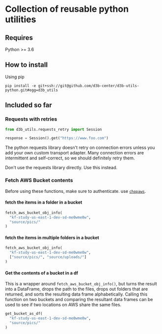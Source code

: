# Collection of reusable python utilities

## Requires

Python >= 3.6

## How to install

Using pip

`pip install -e git+ssh://git@github.com/d3b-center/d3b-utils-python.git#egg=d3b_utils`

## Included so far

### Requests with retries

```Python
from d3b_utils.requests_retry import Session

response = Session().get("https://www.foo.com")
```

The python requests library doesn't retry on connection errors unless you add
your own custom transport adapter. Many connection errors are intermittent and
self-correct, so we should definitely retry them.

Don't use the requests library directly. Use this instead.

### Fetch AWS Bucket contents

Before using these functions, make sure to authenticate. use [`chopaws`](https://github.research.chop.edu/devops/aws-auth-cli).

#### fetch the items in a folder in a bucket

```python
fetch_aws_bucket_obj_info(
  "kf-study-us-east-1-dev-sd-me0wme0w",
  "source/pics/"
)
```

#### fetch the items in multiple folders in a bucket

```python
fetch_aws_bucket_obj_info(
  "kf-study-us-east-1-dev-sd-me0wme0w",
  ["source/pics/", "source/uploads/"]
)
```

#### Get the contents of a bucket in a df

This is a wrapper around `fetch_aws_bucket_obj_info()`, but turns the result into a DataFrame, drops the path to the files, drops out folders that are returned, and sorts the resulting data frame alphabetically. Calling this function on two buckets and comparing the resultant data frames can be used to see if two locations on AWS share the same files.

```python
get_bucket_as_df(
  "kf-study-us-east-1-dev-sd-me0wme0w",
  "source/pics/"
)
```
